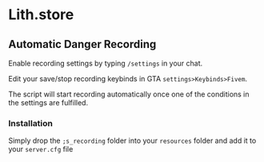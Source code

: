 # Lith.store
## Automatic Danger Recording

Enable recording settings by typing `/settings` in your chat.

Edit your save/stop recording keybinds in GTA `settings>Keybinds>Fivem`.

The script will start recording automatically once one of the conditions in the settings are fulfilled.

### Installation
Simply drop the `;s_recording` folder into your `resources` folder and add it to your `server.cfg` file
